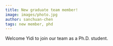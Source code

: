 ```yaml
---
title: New graduate team member!
image: images/photo.jpg
author: sanchuan-chen
tags: new member, phd
---
```


Welcome Yidi to join our team as a Ph.D. student.

